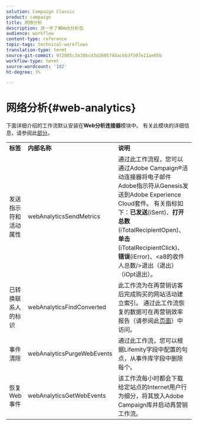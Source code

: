 ```yaml
---
solution: Campaign Classic
product: campaign
title: 网络分析
description: 进一步了解Web分析包
audience: workflow
content-type: reference
topic-tags: technical-workflows
translation-type: tm+mt
source-git-commit: 972885c3a38bcd3a260574bacbb3f507e11ae05b
workflow-type: tm+mt
source-wordcount: '182'
ht-degree: 3%

---
```



# 网络分析{#web-analytics}

下面详细介绍的工作流默认安装在&#x200B;**Web分析连接器**&#x200B;模块中。 有关此模块的详细信息，请参阅此[部分](../../platform/using/adobe-analytics-data-connector.md)。

<table> 
 <tbody> 
  <tr> 
   <td> <strong>标签</strong><br /> </td> 
   <td> <strong>内部名称</strong><br /> </td> 
   <td> <strong>说明</strong><br /> </td> 
  </tr> 
  <tr> 
   <td> <span class="uicontrol">发送指示符和活动属性</span> <br /> </td> 
   <td> <span class="uicontrol">webAnalyticsSendMetrics</span> <br /> </td> 
   <td> 通过此工作流程，您可以通过Adobe Campaign®活动连接器将电子邮件Adobe指示符从Genesis发送到Adobe Experience Cloud套件。 有关指标如下：<strong>已发送</strong>(iSent)、<strong>打开总数</strong>(iTotalRecipientOpen)、<strong>单击</strong>(iTotalRecipientClick)、<strong>错误</strong>(iError)、&lt;a8的收件人总数/&gt;退出</strong>（退出）（iOpt退出）。<br /><strong> </strong></td> 
  </tr> 
  <tr> 
   <td> <span class="uicontrol">已转换联系人的标识</span> <br /> </td> 
   <td> <span class="uicontrol">webAnalyticsFindConverted</span> <br /> </td> 
   <td> 此工作流为在再营销访客后完成购买的网站活动建立索引。 通过此工作流恢复的数据可在<span class="uicontrol">再营销效率报告</span>（请参阅此<a href="../../platform/using/adobe-analytics-data-connector.md#creating-a-re-marketing-campaign">页面</a>）中访问。 <br /> </td> 
  </tr> 
  <tr> 
   <td> <span class="uicontrol">事件清除</span> <br /> </td> 
   <td> <span class="uicontrol">webAnalyticsPurgeWebEvents</span> <br /> </td> 
   <td> 通过此工作流，您可以根据<span class="uicontrol">Lifemity</span>字段中配置的句点，从事件库字段中删除每个。<br /> </td> 
  </tr> 
  <tr> 
   <td> <span class="uicontrol">恢复Web事件</span> <br /> </td> 
   <td> <span class="uicontrol">webAnalyticsGetWebEvents</span> <br /> </td> 
   <td> 该工作流每小时都会下载给定站点的Internet用户行为细分，将其放入Adobe Campaign库并启动再营销工作流。<br /> </td> 
  </tr> 
 </tbody> 
</table>


